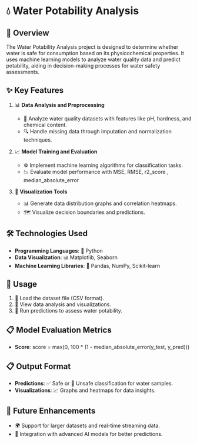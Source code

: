 # 💧 Water Potability Analysis

## 🌟 Overview
The Water Potability Analysis project is designed to determine whether water is safe for consumption based on its physicochemical properties. It uses machine learning models to analyze water quality data and predict potability, aiding in decision-making processes for water safety assessments.

## ✨ Key Features
1. 📊 **Data Analysis and Preprocessing**  
   - 📂 Analyze water quality datasets with features like pH, hardness, and chemical content.  
   - 🔍 Handle missing data through imputation and normalization techniques.  

2. 📈 **Model Training and Evaluation**  
   - ⚙️ Implement machine learning algorithms for classification tasks.  
   - 📉 Evaluate model performance with MSE, RMSE, r2_score , median_absolute_error 

3. 📖 **Visualization Tools**  
   - 📊 Generate data distribution graphs and correlation heatmaps.  
   - 🗺️ Visualize decision boundaries and predictions.  

## 🛠️ Technologies Used
- **Programming Languages**: 🐍 Python  
- **Data Visualization**: 📊 Matplotlib, Seaborn  
- **Machine Learning Libraries**: 🤖 Pandas, NumPy, Scikit-learn  

## 📖 Usage
1. 📂 Load the dataset file (CSV format).  
2. 🧪 View data analysis and visualizations.  
3. 🚀 Run predictions to assess water potability.  

## 📋 Model Evaluation Metrics
- **Score**: score = max(0, 100 * (1 - median_absolute_error(y_test, y_pred))) 
 

## 📋 Output Format
- **Predictions**: ✅ Safe or 🚫 Unsafe classification for water samples.  
- **Visualizations**: 📈 Graphs and heatmaps for data insights.  

## 🚧 Future Enhancements
- 🌍 Support for larger datasets and real-time streaming data.  
- 🤖 Integration with advanced AI models for better predictions.  


